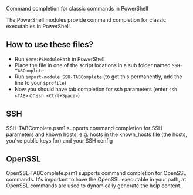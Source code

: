 Command completion for classic commands in PowerShell

The PowerShell modules provide command completion for classic executables in PowerShell.

## How to use these files?
- Run `$env:PSModulePath` in PowerShell
- Place the file in one of the script locations in a sub folder named `SSH-TABComplete`
- Run `import-module SSH-TABComplete` (to get this permanently, add the line to your `$profile`)
- Now you should have tab completion for ssh parameters (enter `ssh <TAB>` or `ssh <Ctrl+Space>`)

## SSH
SSH-TABComplete.psm1 supports command completion for SSH parameters and known hosts, e.g. hosts in the known_hosts file (the hosts, you've public keys for) and your SSH config

## OpenSSL
OpenSSL-TABComplete.psm1 supports command completion for OpenSSL commands.
It's important to have the OpenSSL executable in your path, at OpenSSL commands are used to dynamically generate the help content.